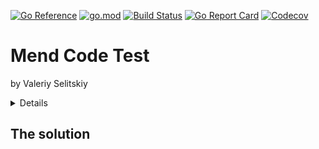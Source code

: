 
[![Go Reference](https://pkg.go.dev/badge/github.com/iamwavecut/ct-mend.svg)](https://pkg.go.dev/github.com/iamwavecut/ct-mend)
[![go.mod](https://img.shields.io/github/go-mod/go-version/iamwavecut/ct-mend)](go.mod)
[![Build Status](https://img.shields.io/github/workflow/status/iamwavecut/ct-mend/build)](https://github.com/iamwavecut/ct-mend/actions?query=workflow%3Abuild+branch%3Amain)
[![Go Report Card](https://goreportcard.com/badge/github.com/iamwavecut/ct-mend)](https://goreportcard.com/report/github.com/iamwavecut/ct-mend)
[![Codecov](https://codecov.io/gh/iamwavecut/ct-mend/branch/main/graph/badge.svg)](https://codecov.io/gh/iamwavecut/ct-mend)

Mend Code Test
===

by Valeriy Selitskiy

<details>
  <summmary>The problem</summmary>

#### Build a small application exposing CRUD endpoints through a REST API:

- It can be any kind of data/object that can be created, retrieved, updated and deleted on endpoints
  accepting POST, GET, PUT and DELETE methods.
- Independent of Database. You can swap out Oracle or SQL Server, for Mongo, BigTable, CouchDB,
  or something else. The business rules are not bound to the database. Provide an implementation
  of SQL and NOSQL (any kind) for the above CRUD operations.
- Provide tests. The API can be tested without the Database or any other external element.
- Dockerize the solution, e.g. provide a Dockerfile to run it.
- The API server should listen on TLS only.

#### Evaluation Criteria
- Please push your code to a GitHub repository or send us an archive.
- Include a Readme helping us run your service.
- Include a section about your thought process explaining your choices and share other alternative
  designs you considered.
- Add any information you deem interesting for us to better understand your assignment.

#### We'll evaluate
- The readability of your code (including readability of your tests)
- The correctness of the outputs of the API in accordance with REST standard.
- Your ability to share your design choices and clearly weight pros & cons of alternative solutions
- The overall quality of your written technical communication
</details>

The solution
---